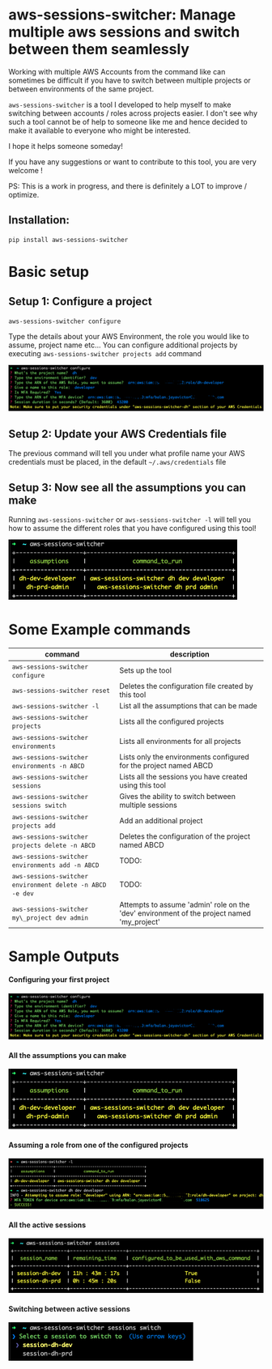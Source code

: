 aws-sessions-switcher: Manage multiple aws sessions and switch between them seamlessly
======================================================================================

Working with multiple AWS Accounts from the command like can sometimes be difficult if you have to switch between
multiple projects or between environments of the same project.

`aws-sessions-switcher` is a tool I developed to help myself to make switching between accounts / roles across projects easier.
I don't see why such a tool cannot be of help to someone like me and hence decided to make it available to everyone who
might be interested.

I hope it helps someone someday!

If you have any suggestions or want to contribute to this tool, you are very welcome ! 

PS: This is a work in progress, and there is definitely a LOT to improve / optimize.

Installation:
-------------
```shell script
pip install aws-sessions-switcher
```

Basic setup
===========

Setup 1: Configure a project 
-----------------------------
```shell script
aws-sessions-switcher configure
```
Type the details about your AWS Environment, the role you would like to assume, project name etc...
You can configure additional projects by executing `aws-sessions-switcher projects add` command

![configure](/info/configure.png "Configuring your first project")


Setup 2: Update your AWS Credentials file 
------------------------------------------
The previous command will tell you under what profile name your AWS credentials must be placed, in the default `~/.aws/credentials` file 


Setup 3: Now see all the assumptions you can make
-------------------------------------------------
Running `aws-sessions-switcher` or `aws-sessions-switcher -l` will tell you how to assume the different roles that you have configured using this tool!

![assumptions](/info/assumptions.png?raw=true "All the assumptions you can make")

Some Example commands
=====================

| command                             | description                                                                                 |
|-------------------------------------|---------------------------------------------------------------------------------------------|
| `aws-sessions-switcher configure`                           | Sets up the tool                                                                            |
| `aws-sessions-switcher reset`                               | Deletes the configuration file created by this tool                                          |
| `aws-sessions-switcher -l`                                  | List all the assumptions that can be made                                                   |
| `aws-sessions-switcher projects`                            | Lists all the configured projects                                                           |
| `aws-sessions-switcher environments`                        | Lists all environments for all projects                                                     |
| `aws-sessions-switcher environments -n ABCD`                | Lists only the environments configured for the project named ABCD                           |
| `aws-sessions-switcher sessions`                            | Lists all the sessions you have created using this tool                                     |
| `aws-sessions-switcher sessions switch`                     | Gives the ability to switch between multiple sessions                                       |
| `aws-sessions-switcher projects add`                        | Add an additional project                                                                   |
| `aws-sessions-switcher projects delete -n ABCD`             | Deletes the configuration of the project named ABCD                                         |
| `aws-sessions-switcher environments add -n ABCD`            | TODO:                                                                                       |
| `aws-sessions-switcher environment delete -n ABCD -e dev`   | TODO:                                                                                       |
| `aws-sessions-switcher my\_project dev admin`               | Attempts to assume 'admin' role on the 'dev' environment of the project named 'my\_project' |


Sample Outputs
==============
#### Configuring your first project
![configure](/info/configure.png "Configuring your first project")

#### All the assumptions you can make
![assumptions](/info/assumptions.png?raw=true "All the assumptions you can make")

#### Assuming a role from one of the configured projects
![role_assumption](/info/role_assumption.png?raw=true "")

#### All the active sessions
![sessions.png](/info/sessions.png?raw=true "All the active sessions")

#### Switching between active sessions
![switching_sessions.png](/info/sessions_switch.png?raw=true "Switching between active sessions")
